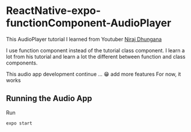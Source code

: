 # ReactNative-expo-functionComponent-AudioPlayer

This AudioPlayer tutorial I learned from Youtuber [Niraj Dhungana](https://ndpniraj.com/blogs/audio-player-using-expo-react-native)

I use function component instead of the tutorial class component. I learn a lot from his tutorial and learn a lot the different between function and class components.

This audio app development continue ... 😁 add more features
For now, it works

## Running the Audio App

Run

```
expo start
```
